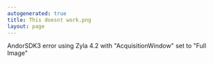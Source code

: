 ```yaml
---
autogenerated: true
title: This doesnt work.png
layout: page
---
```


AndorSDK3 error using Zyla 4.2 with "AcquisitionWindow" set to "Full
Image"
